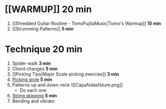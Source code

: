 # [[WARMUP]] **20 min**
1. [[Shredded Guitar Routine - TomoFujitaMusic|Tomo's Warmup]] **15 min**
2. [[Strumming Patterns]] **5 min**
# Technique **20 min**
1. Spider-walk **3 min**
2. Chord changes **5 min**
3. [[Picking Tips|Major Scale picking exercise]] **3 min** 
4. [Picking style](https://troygrady.com/primer/) **5 min**
5. Patterns up and down neck ![[Capafsdasfsture.png]]
	- Do each one
6. [String skipping](https://www.guitarplayer.com/lessons/making-the-jump-how-to-master-the-art-of-string-skipping) **5 min**
7. Bending and vibrato 
